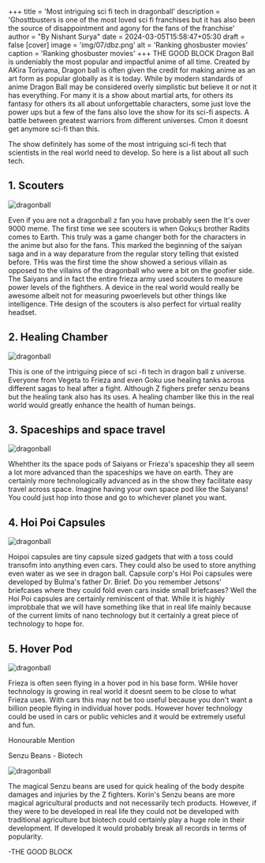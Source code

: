 +++
title = 'Most intriguing sci fi tech in dragonball' 
description = 'Ghosttbusters is one of the most loved sci fi franchises but it has also been the source of disappointment and agony for the fans of the franchise' 
author = "By Nishant Surya"
date = 2024-03-05T15:58:47+05:30
draft = false
[cover]
    image = 'img/07/dbz.png'
    alt = 'Ranking ghosbuster movies'
    caption = 'Ranking ghosbuster movies'
+++
THE GOOD BLOCK
Dragon Ball is undeniably the most popular and impactful anime of all time. Created by AKira Toriyama, Dragon ball is often given the credit for making anime as an art form as popular globally as it is today. While by modern standards of anime Dragon Ball may be considered overly simplistic but believe it or not it has everything. For many it is a show about martial arts, for others its fantasy for others its all about unforgettable characters, some just love the power ups but a few of the fans also love the show for its sci-fi aspects. A battle between greatest warriors from different universes. Cmon it doesnt get anymore sci-fi than this.

The show definitely has some of the most intriguing sci-fi tech that scientists in the real world need to develop. So here is a list about all such tech.

## 1. Scouters

![dragonball](/img/07/over9000.png "z") 


Even if you are not a dragonball z fan you have probably seen the It's over 9000 meme.
The first time we see scouters is when Goku;s brother Radits comes to Earth. This truly was a game changer both for the characters in the anime but also for the fans. This marked the beginning of the saiyan saga and in a way deparature from the regular story telling that existed before. THis was the first time the show showed a serious villain as opposed to the villains of the dragonball who were a bit on the goofier side. The Saiyans and in fact the entire frieza army used scouters to measure power levels of the fighthers. A device in the real world would really be awesome albeit not for measuring pwoerlevels but other things like intelligence. THe design of the scouters is also perfect for virtual reality headset.

## 2. Healing Chamber

![dragonball](/img/07/medic.png "z") 

This is one of the intriguing piece of sci -fi tech in dragon ball z universe. Everyone from Vegeta to Frieza and even Goku use healing tanks across different sagas to heal after a fight. Although Z fighers prefer senzu beans but the healing tank also has its uses. A healing chamber like this in the real world would greatly enhance the health of human beings.

## 3. Spaceships and space travel

![dragonball](/img/07/space.png "z") 

Whehther its the space pods of Saiyans or Frieza's spaceship they all seem a lot more advanced than the spaceships we have on earth. They are certainly more technologically advanced as in the show they facilitate easy travel across space. Imagine having your own space pod like the Saiyans! You could just hop into those and go to whichever planet you want.


## 4. Hoi Poi Capsules

![dragonball](/img/07/hoipoi.png "z") 

Hoipoi capsules are tiny capsule sized gadgets that with a toss could transofm into anything even cars. They could also be used to store anything even water as we see in dragon ball.
Capsule corp's Hoi Poi capsules were developed by Bulma's father Dr. Brief. Do you remember Jetsons' briefcases where they could fold even cars inside small briefcases? Well the Hoi Poi capsules are certainly reminiscent of that. While it is highly  improbbale that we will have something like that in real life mainly because of the current limits of nano technology but it certainly a great piece of technology to hope for.


## 5. Hover Pod

![dragonball](/img/07/pod.png "z") 

Frieza is often seen flying in a hover pod in his base form. WHile hover technology is growing in real world it doesnt seem to be close to what Frieza uses. With cars this may not be too useful because you don't want a billion people flying in individual hover pods. However hover technology could be used in cars or public vehicles and it would be extremely useful and fun.

Honourable Mention

Senzu Beans - Biotech  

![dragonball](/img/07/senzu.png "z") 

The magical Senzu beans are used for quick healing of the body despite damages and injuries by the Z fighters.
Korin's Senzu beans are more magical agricultural products and not necessarily tech products. However, if they were to be developed in real life they could not be developed with traditional agriculture but biotech could certainly play a huge role in their development. If developed it would probably break all records in terms of popularity.

-THE GOOD BLOCK
